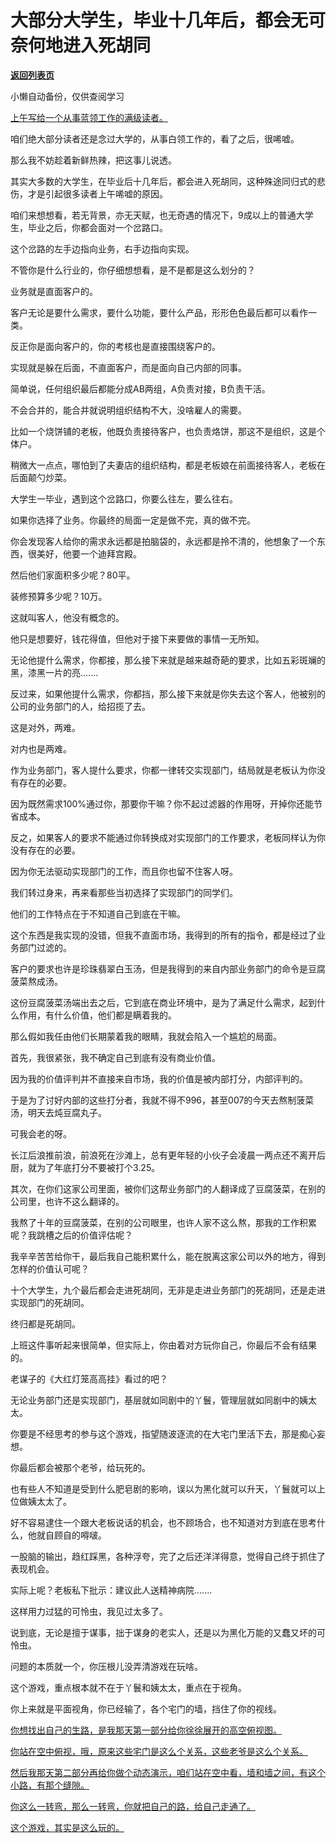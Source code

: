 # 大部分大学生，毕业十几年后，都会无可奈何地进入死胡同

[**返回列表页**](/gzh/记忆承载3)

小懒自动备份，仅供查阅学习

[上午写给一个从事蓝领工作的满级读者。](https://mp.weixin.qq.com/s?__biz=MzU0MjYwNDU2Mw==&mid=2247516623&idx=1&sn=db3945a6060c74c1a0360739aba76bc8&scene=21#wechat_redirect)

咱们绝大部分读者还是念过大学的，从事白领工作的，看了之后，很唏嘘。  

那么我不妨趁着新鲜热辣，把这事儿说透。  

其实大多数的大学生，在毕业后十几年后，都会进入死胡同，这种殊途同归式的悲伤，才是引起很多读者上午唏嘘的原因。  

咱们来想想看，若无背景，亦无天赋，也无奇遇的情况下，9成以上的普通大学生，毕业之后，你都会面对一个岔路口。  

这个岔路的左手边指向业务，右手边指向实现。  

不管你是什么行业的，你仔细想想看，是不是都是这么划分的？  

业务就是直面客户的。  

客户无论是要什么需求，要什么功能，要什么产品，形形色色最后都可以看作一类。  

反正你是面向客户的，你的考核也是直接围绕客户的。

实现就是躲在后面，不直面客户，而是面向自己内部的同事。  

简单说，任何组织最后都能分成AB两组，A负责对接，B负责干活。

不会合并的，能合并就说明组织结构不大，没啥雇人的需要。  

比如一个烧饼铺的老板，他既负责接待客户，也负责烙饼，那这不是组织，这是个体户。

稍微大一点点，哪怕到了夫妻店的组织结构，都是老板娘在前面接待客人，老板在后面颠勺炒菜。

大学生一毕业，遇到这个岔路口，你要么往左，要么往右。  

如果你选择了业务。你最终的局面一定是做不完，真的做不完。

你会发现客人给你的需求永远都是拍脑袋的，永远都是拎不清的，他想象了一个东西，很美好，他要一个迪拜宫殿。  

然后他们家面积多少呢？80平。  

装修预算多少呢？10万。  

这就叫客人，他没有概念的。  

他只是想要好，钱花得值，但他对于接下来要做的事情一无所知。  

无论他提什么需求，你都接，那么接下来就是越来越奇葩的要求，比如五彩斑斓的黑，漆黑一片的亮.......  

反过来，如果他提什么需求，你都挡，那么接下来就是你失去这个客人，他被别的公司的业务部门的人，给招揽了去。  

这是对外，两难。  

对内也是两难。

作为业务部门，客人提什么要求，你都一律转交实现部门，结局就是老板认为你没有存在的必要。  

因为既然需求100%通过你，那要你干嘛？你不起过滤器的作用呀，开掉你还能节省成本。  

反之，如果客人的要求不能通过你转换成对实现部门的工作要求，老板同样认为你没有存在的必要。

因为你无法驱动实现部门的工作，而且你也留不住客人呀。  

我们转过身来，再来看那些当初选择了实现部门的同学们。  

他们的工作特点在于不知道自己到底在干嘛。

这个东西是我实现的没错，但我不直面市场，我得到的所有的指令，都是经过了业务部门过滤的。  

客户的要求也许是珍珠翡翠白玉汤，但是我得到的来自内部业务部门的命令是豆腐菠菜熬成汤。  

这份豆腐菠菜汤端出去之后，它到底在商业环境中，是为了满足什么需求，起到什么作用，有什么价值，他们都是瞒着我的。  

那么假如我任由他们长期蒙着我的眼睛，我就会陷入一个尴尬的局面。  

首先，我很紧张，我不确定自己到底有没有商业价值。  

因为我的价值评判并不直接来自市场，我的价值是被内部打分，内部评判的。

于是为了讨好内部的这些打分者，我就不得不996，甚至007的今天去熬制菠菜汤，明天去炖豆腐丸子。

可我会老的呀。  

长江后浪推前浪，前浪死在沙滩上，总有更年轻的小伙子会凌晨一两点还不离开后厨，就为了年底打分不要被打个3.25。

其次，在你们这家公司里面，被你们这帮业务部门的人翻译成了豆腐菠菜，在别的公司里，也许不这么翻译的。  

我熬了十年的豆腐菠菜，在别的公司眼里，也许人家不这么熬，那我的工作积累呢？我跳槽之后的价值评估呢？  

我辛辛苦苦给你干，最后我自己能积累什么，能在脱离这家公司以外的地方，得到怎样的价值认可呢？  

十个大学生，九个最后都会走进死胡同，无非是走进业务部门的死胡同，还是走进实现部门的死胡同。  

终归都是死胡同。

上班这件事听起来很简单，但实际上，你由着对方玩你自己，你最后不会有结果的。  

老谋子的《大红灯笼高高挂》看过的吧？

无论业务部门还是实现部门，基层就如同剧中的丫鬟，管理层就如同剧中的姨太太。  

你要是不经思考的参与这个游戏，指望随波逐流的在大宅门里活下去，那是痴心妄想。

你最后都会被那个老爷，给玩死的。

也有些人不知道是受到什么肥皂剧的影响，误以为黑化就可以升天，丫鬟就可以上位做姨太太了。

好不容易逮住一个跟大老板说话的机会，也不顾场合，也不知道对方到底在思考什么，他就自顾自的嘚啵。  

一股脑的输出，趋红踩黑，各种浮夸，完了之后还洋洋得意，觉得自己终于抓住了表现机会。

实际上呢？老板私下批示：建议此人送精神病院.......  

这样用力过猛的可怜虫，我见过太多了。

说到底，无论是擅于谋事，拙于谋身的老实人，还是以为黑化万能的又蠢又坏的可怜虫。  

问题的本质就一个，你压根儿没弄清游戏在玩啥。  

这个游戏，重点根本就不在于丫鬟和姨太太，重点在于视角。  

你上来就是平面视角，你已经输了，各个宅门的墙，挡住了你的视线。  

[你想找出自己的生路，是我那天第一部分给你徐徐展开的高空俯视图。  
](https://mp.weixin.qq.com/s?__biz=Mzg4MTg2MzU3Mg==&mid=2247484474&idx=1&sn=8f4152d840eea7712be2455817e5e631&scene=21#wechat_redirect)

[你站在空中俯视，哦，原来这些宅门是这么个关系，这些老爷是这么个关系。  
](https://mp.weixin.qq.com/s?__biz=Mzg4MTg2MzU3Mg==&mid=2247484474&idx=1&sn=8f4152d840eea7712be2455817e5e631&scene=21#wechat_redirect)

[然后我那天第二部分再给你做个动态演示，咱们站在空中看，墙和墙之间，有这个小路，有那个缝隙。  
](https://mp.weixin.qq.com/s?__biz=Mzg4MTg2MzU3Mg==&mid=2247484474&idx=1&sn=8f4152d840eea7712be2455817e5e631&scene=21#wechat_redirect)

[你这么一转弯，那么一转弯，你就把自己的路，给自己走通了。](https://mp.weixin.qq.com/s?__biz=Mzg4MTg2MzU3Mg==&mid=2247484474&idx=1&sn=8f4152d840eea7712be2455817e5e631&scene=21#wechat_redirect)

[这个游戏，其实是这么玩的。](https://mp.weixin.qq.com/s?__biz=Mzg4MTg2MzU3Mg==&mid=2247484474&idx=1&sn=8f4152d840eea7712be2455817e5e631&scene=21#wechat_redirect)

